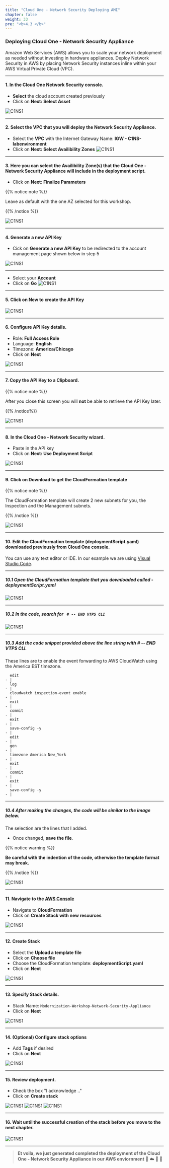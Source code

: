 ```yaml
---
title: "Cloud One - Network Security Deploying AMI"
chapter: false
weight: 33
pre: "<b>4.3 </b>"
---
```


### Deploying Cloud One - Network Security Appliance 

Amazon Web Services (AWS) allows you to scale your network deployment as needed without investing in hardware appliances. Deploy Network Security in AWS by placing Network Security instances inline within your AWS Virtual Private Cloud (VPC).

---

#### 1. In the Cloud One Network Security console.
- **Select** the cloud account created previously
- Click on **Next: Select Asset**

![C1NS1](/images/deploy_protec_1.png) 

---

#### 2. Select the VPC that you will deploy the Network Security Appliance.

- Select the **VPC** with the Internet Gateway Name: **IGW - C1NS-labenvironment**
- Click on **Next: Select Availibility Zones**
![C1NS1](/images/deploy_protec_2.png) 

---

#### 3. Here you can select the Availibility Zone(s) that the Cloud One - Network Security Appliance will include in the deployment script. 
- Click on **Next: Finalize Parameters** 

{{% notice note %}}
<p style='text-align: left;'>
Leave as default with the one AZ selected for this workshop.
</p>
{{% /notice %}}

![C1NS1](/images/deploy_protec_3.png) 

---

#### 4. **Generate a new API Key**
- Cick on **Generate a new API Key** to be redirected to the account management page shown below in step 5 

![C1NS1](/images/deploy_protec_ssh.png) 

---

- Select your **Account**
- Click on **Go**
![C1NS1](/images/deploy_protec_4.png) 

---

#### 5. Click on **New** to create the API Key

![C1NS1](/images/deploy_protec_5.png) 

---

#### 6. Configure API Key details.
- Role: **Full Access Role** 
- Language: **English**
- Timezone: **America/Chicago**
- Click on **Next**

![C1NS1](/images/deploy_protec_6.png)

---

#### 7. Copy the API Key to a Clipboard. 
{{% notice note %}}
<p style='text-align: left;'>
After you close this screen you will <b>not</b> be able to retrieve the API Key later.
</p>
{{% /notice%}}

![C1NS1](/images/deploy_protec_7.png) 

---

#### 8. In the Cloud One - Network Security wizard.
- Paste in the API key
- Click on **Next: Use Deployment Script**

![C1NS1](/images/deploy_protec_ssh.png)

---

#### 9. Click on **Download** to get the CloudFormation template

{{% notice note %}}
<p style='text-align: left;'>
The CloudFormation template will create 2 new subnets for you, the Inspection and the Management subnets.
</p>
{{% /notice %}}

![C1NS1](/images/deploy_protec_9.png) 

---

#### 10. Edit the CloudFormation template (deploymentScript.yaml) downloaded previously from Cloud One console. 

You can use any text editor or IDE. In our example we are using [Visual Studio Code](https://code.visualstudio.com/download).

---

##### 10.1 Open the CloudFormation template that you downloaded called - **deploymentScript.yaml**

![C1NS1](/images/deploy_protec_10.png) 

---

##### 10.2 In the code, search for <code> # -- END VTPS CLI</code>

![C1NS1](/images/deploy_protec_11.png) 

---

##### 10.3 Add the code snippet provided **above** the line string  with **# -- END VTPS CLI**. 

These lines are to enable the event forwarding to AWS CloudWatch using the America EST timezone.

```
  edit
- |
  log
- |
  cloudwatch inspection-event enable
- |
  exit
- |
  commit
- |
  exit
- |
  save-config -y
- |
  edit
- |
  gen
- |
  timezone America New_York
- |
  exit
- |
  commit
- |
  exit
- |
  save-config -y
- |
```

---


##### 10.4  After making the changes, the code will be similar to the image below. 
The selection are the lines that I added. 

- Once changed, **save the file**.

{{% notice warning %}}
<p style='text-align: left;'>
<b>Be careful with the indention of the code, otherwise the template format may break.</b>
</p>
{{% /notice %}}

![C1NS1](/images/deploy_protec_12.png) 

---

#### 11. Navigate to the [AWS Console](aws.amazon.com/)
- Navigate to **CloudFormation**
- Click on **Create Stack with new resources**

![C1NS1](/images/deploy_protec_13.png) 

---

#### 12.  Create Stack
- Select the **Upload a template file** 
- Click on **Choose file** 
- Choose the CloudFormation template: **deploymentScript.yaml**
- Click on **Next**

![C1NS1](/images/deploy_protec_14.png) 

---

#### 13.  Specify Stack details.
- Stack Name: <code>Modernization-Workshop-Network-Security-Appliance</code>
- Click on **Next**

![C1NS1](/images/deploy_protec_15.png) 

---
#### 14. (Optional) Configure stack options
- Add **Tags** if desired 
- Click on **Next**

![C1NS1](/images/deploy_protec_16.png) 

---
#### 15. Review deployment. 
- Check the box "I acknowledge .."
- Click on **Create stack**

![C1NS1](/images/deploy_protec_17.png)
![C1NS1](/images/deploy_protec_18.png)
![C1NS1](/images/deploy_protec_19.png)

---

#### 16. Wait until the successful creation of the stack before you move to the next chapter.

![C1NS1](/images/deploy_protec_20.png) 

---
> **Et voila, we just generated completed the deployment of the Cloud One - Network Security Appliance in our AWS enviornment** 🤩 :cloud: 🤖 :rocket:
